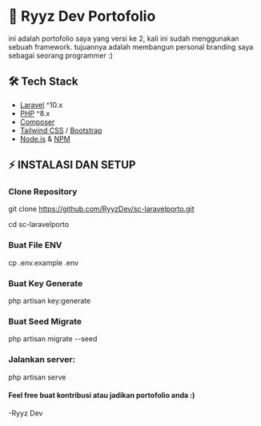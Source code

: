 # 🚀 Ryyz Dev Portofolio

ini adalah portofolio saya yang versi ke 2, kali ini sudah menggunakan sebuah framework.
tujuannya adalah membangun personal branding saya sebagai seorang programmer :)

## 🛠️ Tech Stack
- [Laravel](https://laravel.com/) ^10.x
- [PHP](https://www.php.net/) ^8.x
- [Composer](https://getcomposer.org/)
- [Tailwind CSS](https://tailwindcss.com/) / [Bootstrap](https://getbootstrap.com/)
- [Node.js](https://nodejs.org/) & [NPM](https://www.npmjs.com/)

## ⚡ INSTALASI DAN SETUP

### Clone Repository
git clone https://github.com/RyyzDev/sc-laravelporto.git

cd sc-laravelporto

### Buat File ENV
cp .env.example .env

### Buat Key Generate
php artisan key:generate

### Buat Seed Migrate
php artisan migrate --seed

### Jalankan server:
php artisan serve



#### Feel free buat kontribusi atau jadikan portofolio anda :)
 -Ryyz Dev

